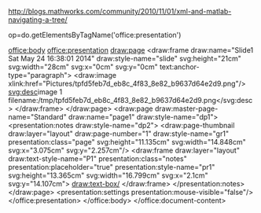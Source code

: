http://blogs.mathworks.com/community/2010/11/01/xml-and-matlab-navigating-a-tree/

op=do.getElementsByTagName('office:presentation')

<office:body>
      <office:presentation>
         <draw:page>
            <draw:frame draw:name="Slide1 Sat May 24 16:38:01 2014" draw:style-name="slide" svg:height="21cm" svg:width="28cm" svg:x="0cm" svg:y="0cm" text:anchor-type="paragraph">
               <draw:image xlink:href="Pictures/tpfd5feb7d_eb8c_4f83_8e82_b9637d64e2d9.png"/>
               <svg:desc>image 1 filename:/tmp/tpfd5feb7d_eb8c_4f83_8e82_b9637d64e2d9.png</svg:desc>
            </draw:frame>
         </draw:page>
         <draw:page draw:master-page-name="Standard" draw:name="page1" draw:style-name="dp1">
            <presentation:notes draw:style-name="dp2">
               <draw:page-thumbnail draw:layer="layout" draw:page-number="1" draw:style-name="gr1" presentation:class="page" svg:height="11.135cm" svg:width="14.848cm" svg:x="3.075cm" svg:y="2.257cm"/>
               <draw:frame draw:layer="layout" draw:text-style-name="P1" presentation:class="notes" presentation:placeholder="true" presentation:style-name="pr1" svg:height="13.365cm" svg:width="16.799cm" svg:x="2.1cm" svg:y="14.107cm">
                  <draw:text-box/>
               </draw:frame>
            </presentation:notes>
         </draw:page>
         <presentation:settings presentation:mouse-visible="false"/>
      </office:presentation>
   </office:body>
</office:document-content>
